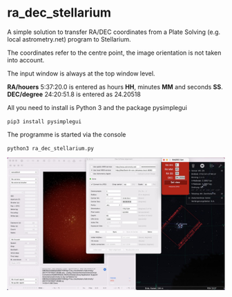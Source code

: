 # ra_dec_stellarium

A simple solution to transfer RA/DEC coordinates from a Plate Solving (e.g. local astrometry.net) program to Stellarium.

The coordinates refer to the centre point, the image orientation is not taken into account.

The input window is always at the top window level.

**RA/houers** 5:37:20.0 is entered as hours **HH**, minutes **MM** and seconds **SS**.
**DEC/degree** 24:20:51.8 is entered as 24.20518


All you need to install is Python 3 and the package pysimplegui

`pip3 install pysimplegui`

The programme is started via the console

`python3 ra_dec_stellarium.py`


![Alt text](https://github.com/johannesosterberg/ra_dec_stellarium/blob/main/example.jpg?raw=true "Example")

